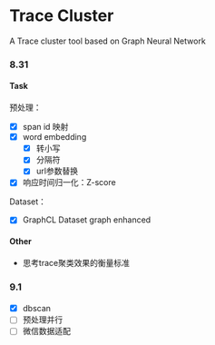 # Trace Cluster

A Trace cluster tool based on Graph Neural Network

### 8.31

#### Task

预处理：

- [x] span id 映射
- [x] word embedding
  - [x] 转小写
  - [x] 分隔符
  - [x] url参数替换
- [x] 响应时间归一化：Z-score

Dataset：
<!-- - [ ] 替换 InMemoryDataset -> Dataset -->
- [x] GraphCL Dataset graph enhanced

#### Other

- 思考trace聚类效果的衡量标准

### 9.1
####

- [x] dbscan
- [ ] 预处理并行
- [ ] 微信数据适配
